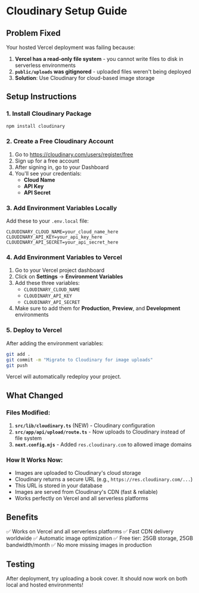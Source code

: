 # Cloudinary Setup Guide

## Problem Fixed
Your hosted Vercel deployment was failing because:
1. **Vercel has a read-only file system** - you cannot write files to disk in serverless environments
2. **`public/uploads` was gitignored** - uploaded files weren't being deployed
3. **Solution**: Use Cloudinary for cloud-based image storage

## Setup Instructions

### 1. Install Cloudinary Package
```bash
npm install cloudinary
```

### 2. Create a Free Cloudinary Account
1. Go to https://cloudinary.com/users/register/free
2. Sign up for a free account
3. After signing in, go to your Dashboard
4. You'll see your credentials:
   - **Cloud Name**
   - **API Key**
   - **API Secret**

### 3. Add Environment Variables Locally

Add these to your `.env.local` file:
```env
CLOUDINARY_CLOUD_NAME=your_cloud_name_here
CLOUDINARY_API_KEY=your_api_key_here
CLOUDINARY_API_SECRET=your_api_secret_here
```

### 4. Add Environment Variables to Vercel

1. Go to your Vercel project dashboard
2. Click on **Settings** → **Environment Variables**
3. Add these three variables:
   - `CLOUDINARY_CLOUD_NAME`
   - `CLOUDINARY_API_KEY`
   - `CLOUDINARY_API_SECRET`
4. Make sure to add them for **Production**, **Preview**, and **Development** environments

### 5. Deploy to Vercel

After adding the environment variables:
```bash
git add .
git commit -m "Migrate to Cloudinary for image uploads"
git push
```

Vercel will automatically redeploy your project.

## What Changed

### Files Modified:
1. **`src/lib/cloudinary.ts`** (NEW) - Cloudinary configuration
2. **`src/app/api/upload/route.ts`** - Now uploads to Cloudinary instead of file system
3. **`next.config.mjs`** - Added `res.cloudinary.com` to allowed image domains

### How It Works Now:
- Images are uploaded to Cloudinary's cloud storage
- Cloudinary returns a secure URL (e.g., `https://res.cloudinary.com/...`)
- This URL is stored in your database
- Images are served from Cloudinary's CDN (fast & reliable)
- Works perfectly on Vercel and all serverless platforms

## Benefits
✅ Works on Vercel and all serverless platforms
✅ Fast CDN delivery worldwide
✅ Automatic image optimization
✅ Free tier: 25GB storage, 25GB bandwidth/month
✅ No more missing images in production

## Testing
After deployment, try uploading a book cover. It should now work on both local and hosted environments!
